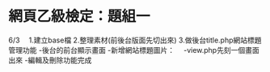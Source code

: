 # 網頁乙級檢定：題組一

6/3　
1.建立base檔
2.整理素材(前後台版面先切出來)
3.做後台title.php網站標題管理功能
   -後台的前台顯示畫面
   -新增網站標題圖片：
   　-view.php先刻一個畫面出來
     -編輯及刪除功能完成
